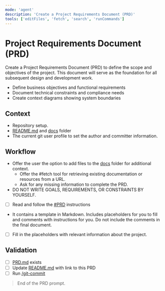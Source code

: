 ```yaml
---
mode: 'agent'
description: 'Create a Project Requirements Document (PRD)'
tools: ['editFiles', 'fetch', 'search', 'runCommands']
---
```


# Project Requirements Document (PRD)

Create a Project Requirements Document (PRD) to define the scope and objectives of the project. This document will serve as the foundation for all subsequent design and development work.

   - Define business objectives and functional requirements
   - Document technical constraints and compliance needs
   - Create context diagrams showing system boundaries

## Context

- Repository setup.
- [README.md](/README.md) and [docs](/docs) folder
- The current git user profile to set the author and committer information.

## Workflow

- Offer the user the option to add files to the [docs](/docs) folder for additional context.
  - Offer the #fetch tool for retrieving existing documentation or resources from a URL.
  - Ask for any missing information to complete the PRD.
- DO NOT WRITE GOALS, REQUIREMENTS, OR CONSTRAINTS BY YOURSELF. 

- [ ] Read and follow the [#PRD](/.github/instructions/PRD.instructions.md) instructions
- It contains a template in Markdown. Includes placeholders for you to fill and comments with instructions for you. Do not include the comments in the final document.

- [ ] Fill in the placeholders with relevant information about the project.
  
## Validation

- [ ] [PRD.md](/docs/PRD.md) exists 
- [ ] Update [README.md](/README.md) with link to this PRD
- [ ] Run [/git-commit](/.github/prompts/git-commit.prompt.md) 

> End of the PRD prompt.